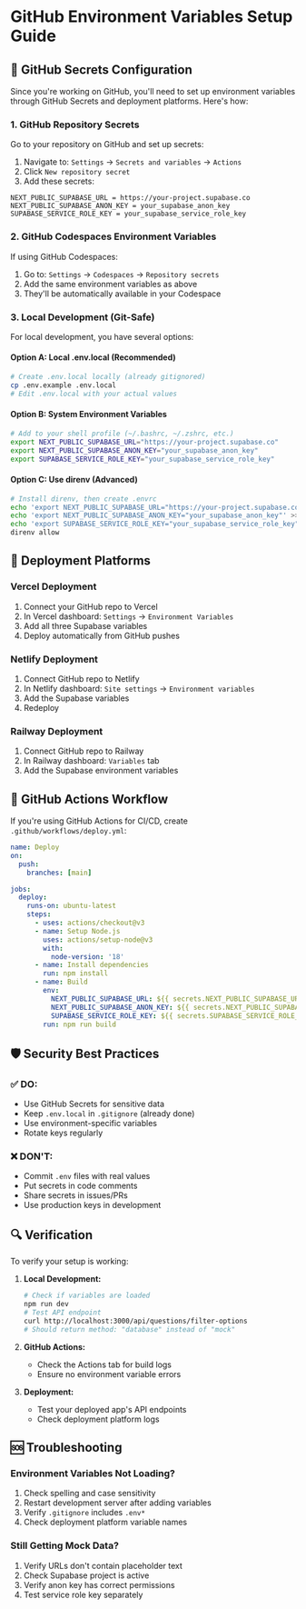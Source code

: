 # GitHub Environment Variables Setup Guide

## 🔐 GitHub Secrets Configuration

Since you're working on GitHub, you'll need to set up environment variables through GitHub Secrets and deployment platforms. Here's how:

### 1. GitHub Repository Secrets

Go to your repository on GitHub and set up secrets:

1. Navigate to: `Settings` → `Secrets and variables` → `Actions`
2. Click `New repository secret`
3. Add these secrets:

```
NEXT_PUBLIC_SUPABASE_URL = https://your-project.supabase.co
NEXT_PUBLIC_SUPABASE_ANON_KEY = your_supabase_anon_key
SUPABASE_SERVICE_ROLE_KEY = your_supabase_service_role_key
```

### 2. GitHub Codespaces Environment Variables

If using GitHub Codespaces:

1. Go to: `Settings` → `Codespaces` → `Repository secrets`
2. Add the same environment variables as above
3. They'll be automatically available in your Codespace

### 3. Local Development (Git-Safe)

For local development, you have several options:

#### Option A: Local .env.local (Recommended)
```bash
# Create .env.local locally (already gitignored)
cp .env.example .env.local
# Edit .env.local with your actual values
```

#### Option B: System Environment Variables
```bash
# Add to your shell profile (~/.bashrc, ~/.zshrc, etc.)
export NEXT_PUBLIC_SUPABASE_URL="https://your-project.supabase.co"
export NEXT_PUBLIC_SUPABASE_ANON_KEY="your_supabase_anon_key"
export SUPABASE_SERVICE_ROLE_KEY="your_supabase_service_role_key"
```

#### Option C: Use direnv (Advanced)
```bash
# Install direnv, then create .envrc
echo 'export NEXT_PUBLIC_SUPABASE_URL="https://your-project.supabase.co"' > .envrc
echo 'export NEXT_PUBLIC_SUPABASE_ANON_KEY="your_supabase_anon_key"' >> .envrc
echo 'export SUPABASE_SERVICE_ROLE_KEY="your_supabase_service_role_key"' >> .envrc
direnv allow
```

## 🚀 Deployment Platforms

### Vercel Deployment
1. Connect your GitHub repo to Vercel
2. In Vercel dashboard: `Settings` → `Environment Variables`
3. Add all three Supabase variables
4. Deploy automatically from GitHub pushes

### Netlify Deployment
1. Connect GitHub repo to Netlify
2. In Netlify dashboard: `Site settings` → `Environment variables`
3. Add the Supabase variables
4. Redeploy

### Railway Deployment
1. Connect GitHub repo to Railway
2. In Railway dashboard: `Variables` tab
3. Add the Supabase environment variables

## 🔧 GitHub Actions Workflow

If you're using GitHub Actions for CI/CD, create `.github/workflows/deploy.yml`:

```yaml
name: Deploy
on:
  push:
    branches: [main]

jobs:
  deploy:
    runs-on: ubuntu-latest
    steps:
      - uses: actions/checkout@v3
      - name: Setup Node.js
        uses: actions/setup-node@v3
        with:
          node-version: '18'
      - name: Install dependencies
        run: npm install
      - name: Build
        env:
          NEXT_PUBLIC_SUPABASE_URL: ${{ secrets.NEXT_PUBLIC_SUPABASE_URL }}
          NEXT_PUBLIC_SUPABASE_ANON_KEY: ${{ secrets.NEXT_PUBLIC_SUPABASE_ANON_KEY }}
          SUPABASE_SERVICE_ROLE_KEY: ${{ secrets.SUPABASE_SERVICE_ROLE_KEY }}
        run: npm run build
```

## 🛡️ Security Best Practices

### ✅ DO:
- Use GitHub Secrets for sensitive data
- Keep `.env.local` in `.gitignore` (already done)
- Use environment-specific variables
- Rotate keys regularly

### ❌ DON'T:
- Commit `.env` files with real values
- Put secrets in code comments
- Share secrets in issues/PRs
- Use production keys in development

## 🔍 Verification

To verify your setup is working:

1. **Local Development:**
   ```bash
   # Check if variables are loaded
   npm run dev
   # Test API endpoint
   curl http://localhost:3000/api/questions/filter-options
   # Should return method: "database" instead of "mock"
   ```

2. **GitHub Actions:**
   - Check the Actions tab for build logs
   - Ensure no environment variable errors

3. **Deployment:**
   - Test your deployed app's API endpoints
   - Check deployment platform logs

## 🆘 Troubleshooting

### Environment Variables Not Loading?
1. Check spelling and case sensitivity
2. Restart development server after adding variables
3. Verify `.gitignore` includes `.env*`
4. Check deployment platform variable names

### Still Getting Mock Data?
1. Verify URLs don't contain placeholder text
2. Check Supabase project is active
3. Verify anon key has correct permissions
4. Test service role key separately